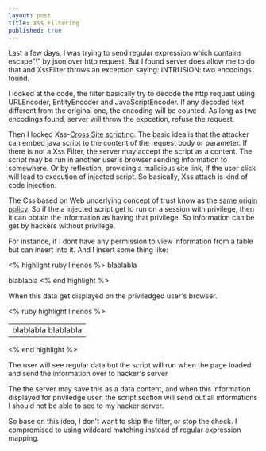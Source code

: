 ```yaml
---
layout: post
title: Xss Filtering
published: true
---
```


Last a few days, I was trying to send regular expression which contains escape"\\" by json over http request. But 
I found server does allow me to do that and XssFilter throws an exception saying: INTRUSION: two encodings found. 

I looked at the code, the filter basically try to decode the http request using URLEncoder, EntityEncoder and JavaScriptEncoder. If any decoded text different from the original one, the encoding will be counted. As long as two encodings found, server will throw the expcetion, refuse the request.

Then I looked Xss-[Cross Site scripting](http://en.wikipedia.org/wiki/Cross-site_scripting). The basic idea is that the attacker can embed java script to the content of the request body or parameter. If there is not a Xss Filter, the server may accept the script as a content. The script may be run in another user's browser sending information to somewhere. Or by reflection, providing a malicious site link, if the user click will lead to execution of injected script. So basically, Xss attach is kind of code injection.

The Css based on Web underlying concept of trust know as the [same origin policy](http://en.wikipedia.org/wiki/Same-origin_policy). So if the a injected script get to run on a session with privilege, then it can obtain the information as having that privilege. So information can be get by hackers without privilege.

For instance, if I dont have any permission to view information from a table but can insert into it. And I insert some thing like:

<% highlight ruby linenos %>
blablabla
<script>
	send all information on the page to hacker server ip:port
</script>
blablabla
<% end highlight %>

When this data get displayed on the priviledged user's browser.

<% ruby highlight linenos %>
<table>
	<tr>
		<td>
			blablabla
			<script>
				send all information on the page to hacker server ip:port
			</script>
			blablabla
		</td>
	</tr>
</table>
<% end highlight %>

The user will see regular data but the script will run when the page loaded and send the information over to hacker's server

The the server may save this as a data content, and when this information displayed for priviledge user, the script section will send out all informations I should not be able to see to my hacker server.

So base on this idea, I don't want to skip the filter, or stop the check. I compromised to using wildcard matching instead of regular expression mapping.